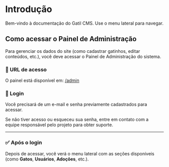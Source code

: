# Introdução

Bem-vindo à documentação do Gatil CMS.
Use o menu lateral para navegar.

## Como acessar o Painel de Administração

Para gerenciar os dados do site (como cadastrar gatinhos, editar conteúdos, etc.), você deve acessar o Painel de Administração do sistema.

### 🧭 URL de acesso

O painel está disponível em: [/admin](https://gatildosresgatados.com/admin)  

### 🔐 Login

Você precisará de um e-mail e senha previamente cadastrados para acessar.

Se não tiver acesso ou esqueceu sua senha, entre em contato com a equipe responsável pelo projeto para obter suporte.

---

### ✅ Após o login

Depois de acessar, você verá o menu lateral com as seções disponíveis (como **Gatos**, **Usuários**, **Adoções**, etc.).
